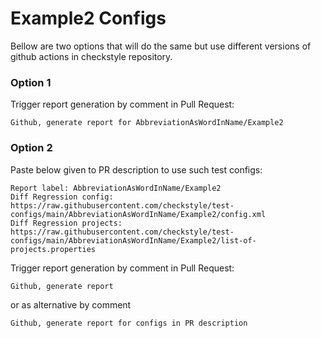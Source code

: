 # Example2 Configs

Bellow are two options that will do the same but use different versions
of github actions in checkstyle repository.


### Option 1
Trigger report generation by comment in Pull Request:
```
Github, generate report for AbbreviationAsWordInName/Example2
```

### Option 2

Paste below given to PR description to use such test configs:
```
Report label: AbbreviationAsWordInName/Example2
Diff Regression config: https://raw.githubusercontent.com/checkstyle/test-configs/main/AbbreviationAsWordInName/Example2/config.xml
Diff Regression projects: https://raw.githubusercontent.com/checkstyle/test-configs/main/AbbreviationAsWordInName/Example2/list-of-projects.properties
```

Trigger report generation by comment in Pull Request:
```
Github, generate report
```
or as alternative by comment
```
Github, generate report for configs in PR description
```
